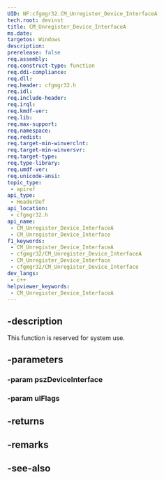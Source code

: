 ```yaml
---
UID: NF:cfgmgr32.CM_Unregister_Device_InterfaceA
tech.root: devinst
title: CM_Unregister_Device_InterfaceA
ms.date: 
targetos: Windows
description: 
prerelease: false
req.assembly: 
req.construct-type: function
req.ddi-compliance: 
req.dll: 
req.header: cfgmgr32.h
req.idl: 
req.include-header: 
req.irql: 
req.kmdf-ver: 
req.lib: 
req.max-support: 
req.namespace: 
req.redist: 
req.target-min-winverclnt: 
req.target-min-winversvr: 
req.target-type: 
req.type-library: 
req.umdf-ver: 
req.unicode-ansi: 
topic_type:
 - apiref
api_type:
 - HeaderDef
api_location:
 - cfgmgr32.h
api_name:
 - CM_Unregister_Device_InterfaceA
 - CM_Unregister_Device_Interface
f1_keywords:
 - CM_Unregister_Device_InterfaceA
 - cfgmgr32/CM_Unregister_Device_InterfaceA
 - CM_Unregister_Device_Interface
 - cfgmgr32/CM_Unregister_Device_Interface
dev_langs:
 - c++
helpviewer_keywords:
 - CM_Unregister_Device_InterfaceA
---
```


## -description

This function is reserved for system use.

## -parameters

### -param pszDeviceInterface

### -param ulFlags

## -returns

## -remarks

## -see-also

